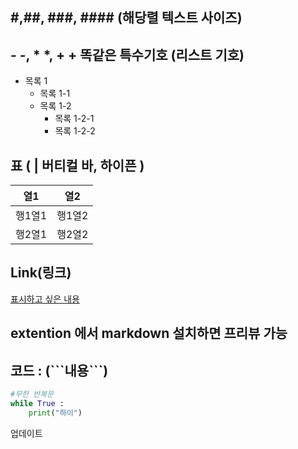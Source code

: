 ## #,##, ###, #### (해당렬 텍스트 사이즈)

## - -, * *, + + 똑같은 특수기호 (리스트 기호)
- 목록 1
    * 목록 1-1
    + 목록 1-2
        - 목록 1-2-1
        * 목록 1-2-2

## 표 ( | 버티컬 바, 하이픈 )
열1 | 열2
---- | ----
행1열1|행1열2
행2열1|행2열2

## Link(링크)
[표시하고 싶은 내용](링크)

## extention 에서 markdown 설치하면 프리뷰 가능

## 코드 : (\`\`\`내용\`\`\`)
```Python
#무한 반복문
while True :
    print("하이")
```
업데이트